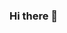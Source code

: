 ### Hi there 👋
<!--### 퐈아팅!!
### 🤔 I’m looking for help with ...\
node, vue 
-->

<!--[![Tech Blog Badge](http://img.shields.io/badge/-Tech%20blog-black?style=flat-square&logo=github&link=https://zzsza.github.io/)](https://zzsza.github.io/)-->
	
